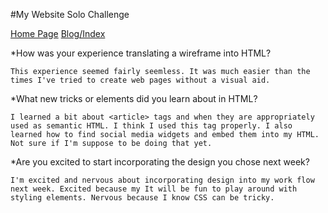 #My Website Solo Challenge

[Home Page](http://drumguy16.github.io/)
[Blog/Index](http://drumguy16.github.io/blog/index)

*How was your experience translating a wireframe into HTML?

	This experience seemed fairly seemless. It was much easier than the times I've tried to create web pages without a visual aid.

*What new tricks or elements did you learn about in HTML?

	I learned a bit about <article> tags and when they are appropriately used as semantic HTML. I think I used this tag properly. I also learned how to find social media widgets and embed them into my HTML. Not sure if I'm suppose to be doing that yet.

*Are you excited to start incorporating the design you chose next week?

	I'm excited and nervous about incorporating design into my work flow next week. Excited because my It will be fun to play around with styling elements. Nervous because I know CSS can be tricky.